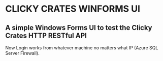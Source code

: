 # CLICKY CRATES WINFORMS UI

## A simple Windows Forms UI to test the Clicky Crates HTTP RESTful API

Now Login works from whatever machine no matters what IP (Azure SQL Server Firewall).